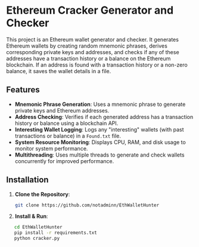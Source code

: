 # Ethereum Cracker Generator and Checker

This project is an Ethereum wallet generator and checker. It generates Ethereum wallets by creating random mnemonic phrases, derives corresponding private keys and addresses, and checks if any of these addresses have a transaction history or a balance on the Ethereum blockchain. If an address is found with a transaction history or a non-zero balance, it saves the wallet details in a file.

## Features

- **Mnemonic Phrase Generation**: Uses a mnemonic phrase to generate private keys and Ethereum addresses.
- **Address Checking**: Verifies if each generated address has a transaction history or balance using a blockchain API.
- **Interesting Wallet Logging**: Logs any "interesting" wallets (with past transactions or balance) in a `Found.txt` file.
- **System Resource Monitoring**: Displays CPU, RAM, and disk usage to monitor system performance.
- **Multithreading**: Uses multiple threads to generate and check wallets concurrently for improved performance.


## Installation

1. **Clone the Repository**:
   ```bash
   git clone https://github.com/notadminn/EthWalletHunter
2. **Install & Run**:
```bash
   cd EthWalletHunter
   pip install -r requirements.txt
   python cracker.py

